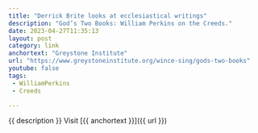```yaml
---
title: "Derrick Brite looks at ecclesiastical writings"
description: "God’s Two Books: William Perkins on the Creeds."
date: 2023-04-27T11:35:13
layout: post
category: link
anchortext: "Greystone Institute"
url: "https://www.greystoneinstitute.org/wince-sing/gods-two-books"
youtube: false
tags:
 - WilliamPerkins
 - Creeds

---
```

{{ description }} Visit [{{ anchortext }}]({{ url }})
